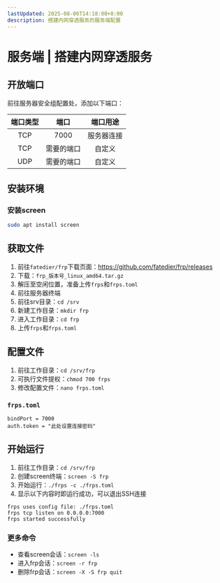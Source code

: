 ```yaml
---
lastUpdated: 2025-08-06T14:18:00+8:00
description: 搭建内网穿透服务的服务端配置
---
```


# 服务端 | 搭建内网穿透服务

## 开放端口

前往服务器安全组配置处，添加以下端口：

| 端口类型 |    端口    |  端口用途  |
| :------: | :--------: | :--------: |
|   TCP    |    7000    | 服务器连接 |
|   TCP    | 需要的端口 |   自定义   |
|   UDP    | 需要的端口 |   自定义   |

## 安装环境

### 安装screen

```bash
sudo apt install screen
```

## 获取文件

1. 前往`fatedier/frp`下载页面：<https://github.com/fatedier/frp/releases>
2. 下载：`frp_版本号_linux_amd64.tar.gz`
3. 解压至空闲位置，准备上传`frps`和`frps.toml`
4. 前往服务器终端
5. 前往srv目录：`cd /srv`
6. 新建工作目录：`mkdir frp`
7. 进入工作目录：`cd frp`
8. 上传`frps`和`frps.toml`

## 配置文件

1. 前往工作目录：`cd /srv/frp`
2. 可执行文件提权：`chmod 700 frps`
3. 修改配置文件：`nano frps.toml`

### `frps.toml`

```toml{2}
bindPort = 7000
auth.token = "此处设置连接密码"
```

## 开始运行

1. 前往工作目录：`cd /srv/frp`
2. 创建screen终端：`screen -S frp`
3. 开始运行：`./frps -c ./frps.toml`
4. 显示以下内容时即运行成功，可以退出SSH连接

```ansi
frps uses config file: ./frps.toml
frps tcp listen on 0.0.0.0:7000
frps started successfully
```

### 更多命令

- 查看screen会话：`screen -ls`
- 进入frp会话：`screen -r frp`
- 删除frp会话：`screen -X -S frp quit`

